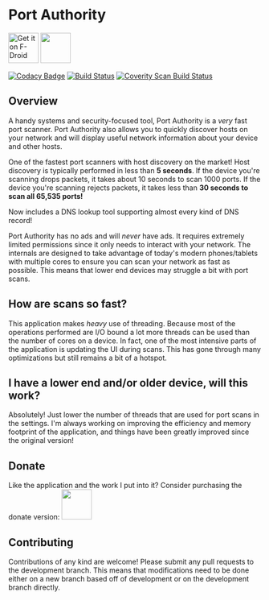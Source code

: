 # Port Authority

[<img src="https://f-droid.org/badge/get-it-on.png" alt="Get it on F-Droid" height="60">](https://f-droid.org/app/com.aaronjwood.portauthority)
<a href="https://play.google.com/store/apps/details?id=com.aaronjwood.portauthority.free"><img src="https://play.google.com/intl/en_us/badges/images/generic/en_badge_web_generic.png" height="60"></a>

[![Codacy Badge](https://api.codacy.com/project/badge/grade/74a6e90f803d46a1a39b34daabeb8af1)](https://www.codacy.com/app/aaronjwood/PortAuthority)
[![Build Status](https://travis-ci.org/aaronjwood/PortAuthority.svg?branch=development)](https://travis-ci.org/aaronjwood/PortAuthority)
[![Coverity Scan Build Status](https://scan.coverity.com/projects/8687/badge.svg)](https://scan.coverity.com/projects/aaronjwood-portauthority)

## Overview

A handy systems and security-focused tool, Port Authority is a *very* fast port scanner.
Port Authority also allows you to quickly discover hosts on your network and will display useful network information about your device and other hosts.

One of the fastest port scanners with host discovery on the market!
Host discovery is typically performed in less than **5 seconds**.
If the device you're scanning drops packets, it takes about 10 seconds to scan 1000 ports.
If the device you're scanning rejects packets, it takes less than **30 seconds to scan all 65,535 ports!**

Now includes a DNS lookup tool supporting almost every kind of DNS record!

Port Authority has no ads and will *never* have ads.
It requires extremely limited permissions since it only needs to interact with your network.
The internals are designed to take advantage of today's modern phones/tablets with multiple cores to ensure you can scan your network as fast as possible. This means that lower end devices may struggle a bit with port scans.

## How are scans so fast?

This application makes *heavy* use of threading. Because most of the operations performed are I/O bound a lot more threads can be used than the number of cores on a device. In fact, one of the most intensive parts of the application is updating the UI during scans. This has gone through many optimizations but still remains a bit of a hotspot.

## I have a lower end and/or older device, will this work?

Absolutely! Just lower the number of threads that are used for port scans in the settings. I'm always working on improving the efficiency and memory footprint of the application, and things have been greatly improved since the original version!

## Donate

Like the application and the work I put into it? Consider purchasing the donate version:
<a href="https://play.google.com/store/apps/details?id=com.aaronjwood.portauthority.donate"><img src="https://play.google.com/intl/en_us/badges/images/generic/en_badge_web_generic.png" height="60"></a>

## Contributing

Contributions of any kind are welcome!
Please submit any pull requests to the development branch.
This means that modifications need to be done either on a new branch based off of development or on the development branch directly.
